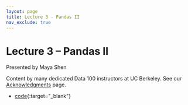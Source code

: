 ```yaml
---
layout: page
title: Lecture 3 - Pandas II
nav_exclude: true
---
```


# Lecture 3 – Pandas II

Presented by Maya Shen

Content by many dedicated Data 100 instructors at UC Berkeley. See our [Acknowledgments](../../acks) page.

- [code](https://data100.datahub.berkeley.edu/hub/user-redirect/git-pull?repo=https%3A%2F%2Fgithub.com%2FDS-100%2Fsu24-materials&urlpath=lab%2Ftree%2Fsu24-materials%2Flecture%2Flec03%2Flec03-su24.ipynb&branch=main){:target="_blank"}